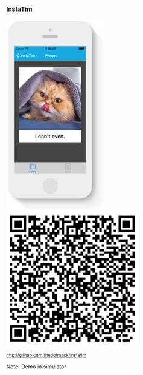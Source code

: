 ###  InstaTim <!-- .element: class="bold" -->

<img src="assets/images/instatim-phone.png" width="260" alt="">
&nbsp;&nbsp;&nbsp;
<img src="assets/images/instatim-qr.png" height="350" width="350" alt="">

<small>http://github.com/thedotmack/instatim</small>

Note:
Demo in simulator